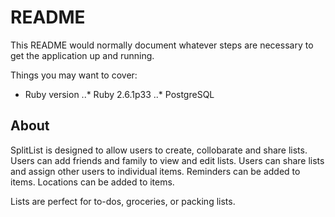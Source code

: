 # README

This README would normally document whatever steps are necessary to get the
application up and running.

Things you may want to cover:

* Ruby version
..* Ruby 2.6.1p33
..* PostgreSQL


## About 

SplitList is designed to allow users to create, collobarate and share lists. Users can add friends and family to view and edit lists. Users can share lists and assign other users to individual items. Reminders can be added to items. Locations can be added to items. 

Lists are perfect for to-dos, groceries, or packing lists. 

